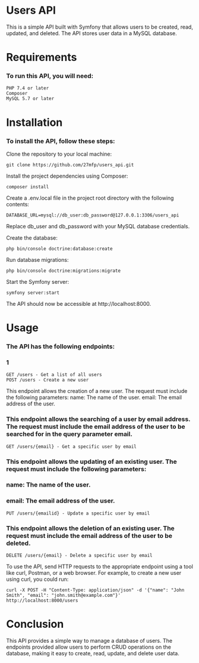 # Users API

This is a simple API built with Symfony that allows users to be created, read, updated, and deleted. The API stores user data in a MySQL database.

# Requirements

### To run this API, you will need:

    PHP 7.4 or later
    Composer
    MySQL 5.7 or later

# Installation

### To install the API, follow these steps:

Clone the repository to your local machine:

    git clone https://github.com/27mfp/users_api.git

Install the project dependencies using Composer:

    composer install

Create a .env.local file in the project root directory with the following contents:

    DATABASE_URL=mysql://db_user:db_password@127.0.0.1:3306/users_api

Replace db_user and db_password with your MySQL database credentials.

Create the database:

    php bin/console doctrine:database:create

Run database migrations:

    php bin/console doctrine:migrations:migrate

Start the Symfony server:

    symfony server:start

The API should now be accessible at http://localhost:8000.

# Usage

### The API has the following endpoints:

### 1

    GET /users - Get a list of all users
    POST /users - Create a new user

This endpoint allows the creation of a new user. The request must include the following parameters:
name: The name of the user.
email: The email address of the user.

### This endpoint allows the searching of a user by email address. The request must include the email address of the user to be searched for in the query parameter email.

    GET /users/{email} - Get a specific user by email

### This endpoint allows the updating of an existing user. The request must include the following parameters:

### name: The name of the user.

### email: The email address of the user.

    PUT /users/{emailid} - Update a specific user by email

### This endpoint allows the deletion of an existing user. The request must include the email address of the user to be deleted.

    DELETE /users/{email} - Delete a specific user by email

To use the API, send HTTP requests to the appropriate endpoint using a tool like curl, Postman, or a web browser. For example, to create a new user using curl, you could run:

    curl -X POST -H "Content-Type: application/json" -d '{"name": "John Smith", "email": "john.smith@example.com"}' http://localhost:8000/users

# Conclusion

This API provides a simple way to manage a database of users. The endpoints provided allow users to perform CRUD operations on the database, making it easy to create, read, update, and delete user data.
